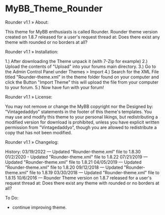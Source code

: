 # MyBB_Theme_Rounder

Rounder v1.1
» About:

This theme for MyBB enthusiasts is called Rounder. Rounder theme version created on 1.8.7 released for a user's request thread at: Does there exist any theme with rounded or no borders at all?

Rounder v1.1
» Installation:

1.) After downloading the Theme unpack it (with 7-Zip for example)
2.) Upload the contents of "Upload" into your forums main directory.
3.) Go to the Admin Control Panel under Themes > Import
4.) Search for the XML File titled "Rounder-theme.xml" in the theme folder found on your computer and click the Button "Import Theme" this will upload the file from your computer to your forum.
5.) Now have fun with your forum!

Rounder v1.1
» License:

You may not remove or change the MyBB copyright nor the Designed by: "Vintagedaddyo" statements in the footer of this theme's templates. You may use and modify this theme to your personal likings, but redistributing a modified version for download is prohibited, unless you have explicit written permission from "Vintagedaddyo", though you are allowed to redistribute a copy that has not been modified.

Rounder v1.1
» Changelog:

History:
03/19/2022 — Updated "Rounder-theme.xml" file to 1.8.30
01/2/2020 - Updated "Rounder-theme.xml" file to 1.8.22 
07/21/2019 — Updated "Rounder-theme.xml" file to 1.8.21
04/05/2019 — Updated "Rounder-theme.xml" file to 1.8.20
09/12/2018 — Updated "Rounder-theme.xml" file to 1.8.19
03/30/2018 — Updated "Rounder-theme.xml" file to 1.8.15
10/6/2016 — Rounder Theme version on 1.8.7 released for a user's request thread at: Does there exist any theme with rounded or no borders at all?

To Do:
* continue improving theme.
